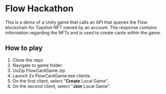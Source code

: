 # Flow Hackathon

This is a demo of a Unity game that calls an API that queries the Flow blockchain for Topshot NFT owned by an account. The response contains information regarding the NFTs and is used to create cards within the game.

## How to play
1. Clone the repo
2. Navigate to game folder.
3. UnZip FlowCardGame.zip
4. Launch 2x FlowCardGame.exe clients.
5. On the first client, select "<b>Create</b> Local Game".
6. On the second client, select "<b>Join</b> Local Game".